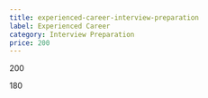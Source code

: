 ```yaml
---
title: experienced-career-interview-preparation
label: Experienced Career
category: Interview Preparation
price: 200
---
```

200

180

